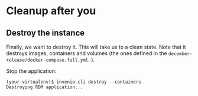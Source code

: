 # Cleanup after you

## Destroy the instance

Finally, we want to destroy it. This will take us to a clean state. Note that it destroys images, containers and volumes (the ones defined in the `december-release/docker-compose.full.yml`. ).

Stop the application:

``` console
(your-virtualenv)$ invenio-cli destroy --containers
Destroying RDM application...
```
